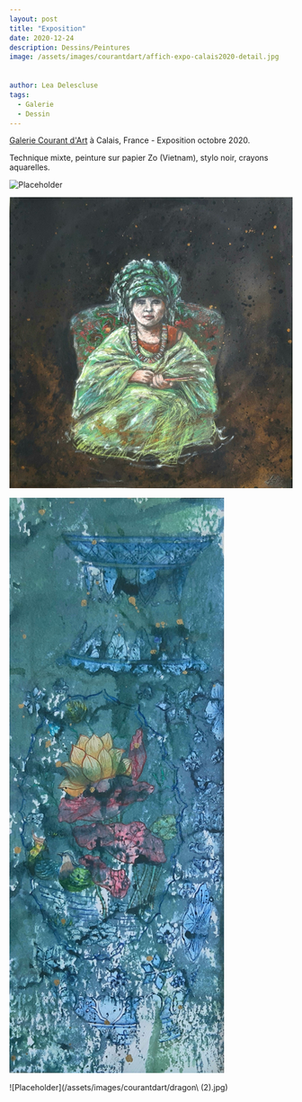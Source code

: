 ```yaml
---
layout: post
title: "Exposition"
date: 2020-12-24
description: Dessins/Peintures
image: /assets/images/courantdart/affich-expo-calais2020-detail.jpg


author: Lea Delescluse
tags:
  - Galerie
  - Dessin
---
```

<a href="https://www.facebook.com/calais.courantdart.3">Galerie Courant d'Art</a> à Calais, France - Exposition octobre 2020.

Technique mixte, peinture sur papier Zo (Vietnam), stylo noir, crayons aquarelles. 

![Placeholder](/assets/images/courantdart/CafeHanoi.jpg)

![Placeholder](/assets/images/courantdart/Origine1.jpg)

![Placeholder](/assets/images/courantdart/Evasion.jpg)

![Placeholder](/assets/images/courantdart/dragon\ (2).jpg)




